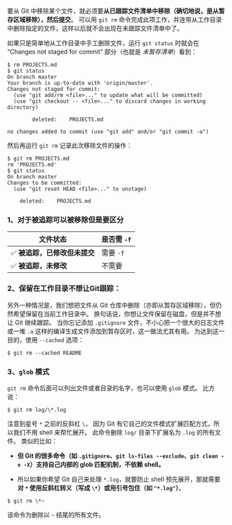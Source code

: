 要从 Git 中移除某个文件，就必须要**从已跟踪文件清单中移除（确切地说，是从暂存区域移除），然后提交**。 可以用 `git rm` 命令完成此项工作，并连带从工作目录中删除指定的文件，这样以后就不会出现在未跟踪文件清单中了。

如果只是简单地从工作目录中手工删除文件，运行 `git status` 时就会在 “Changes not staged for commit” 部分（也就是 _未暂存清单_）看到：

```console
$ rm PROJECTS.md
$ git status
On branch master
Your branch is up-to-date with 'origin/master'.
Changes not staged for commit:
  (use "git add/rm <file>..." to update what will be committed)
  (use "git checkout -- <file>..." to discard changes in working directory)

        deleted:    PROJECTS.md

no changes added to commit (use "git add" and/or "git commit -a")
```

然后再运行 `git rm` 记录此次移除文件的操作：
```console
$ git rm PROJECTS.md
rm 'PROJECTS.md'
$ git status
On branch master
Changes to be committed:
  (use "git reset HEAD <file>..." to unstage)

    deleted:    PROJECTS.md
```

### 1、对于被追踪可以被移除但是要区分

| 文件状态              | 是否需 `-f` |
| ----------------- | -------- |
| ✅ **被追踪，已修改但未提交** | 需要 `-f`  |
| ✅ **被追踪，未修改**     | 不需要      |

### 2、**保留在工作目录不想让Git跟踪**：
另外一种情况是，我们想把文件从 Git 仓库中删除（亦即从暂存区域移除），但仍然希望保留在当前工作目录中。 换句话说，你想让文件保留在磁盘，但是并不想让 Git 继续跟踪。 当你忘记添加 `.gitignore` 文件，不小心把一个很大的日志文件或一堆 `.a` 这样的编译生成文件添加到暂存区时，这一做法尤其有用。 为达到这一目的，使用 `--cached` 选项：
```console
$ git rm --cached README
```

### 3、`glob` 模式
`git rm` 命令后面可以列出文件或者目录的名字，也可以使用 `glob` 模式。 比方说：
```console
$ git rm log/\*.log
```
注意到星号 `*` 之前的反斜杠 `\`， 因为 Git 有它自己的文件模式扩展匹配方式，所以我们不用 shell 来帮忙展开。 此命令删除 `log/` 目录下扩展名为 `.log` 的所有文件。 类似的比如：
- **但 Git 的很多命令（如 `.gitignore`、`git ls-files --exclude`、`git clean -n -X`）支持自己内部的 glob 匹配机制，不依赖 shell。**
    
- 所以如果你希望 Git 自己来处理 `*.log`，就要防止 shell 预先展开，那就需要**对 `*` 使用反斜杠转义（写成 `\*`）或用引号包住（如 `"*.log"`）**。
```console
$ git rm \*~
```
该命令为删除以 `~` 结尾的所有文件。